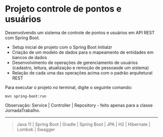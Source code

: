# Projeto controle de pontos e usuários 

Desenvolvendo um sistema de controle de pontos e usuários em API REST com Spring Boot.

* Setup inicial de projeto com o Spring Boot Initialzr
* Criação de um modelo de dados para o mapeamento de entidades em bancos de dados 
* Desenvolvimento de operações de gerenciamento de usuários (cadastro, leitura, atualização e remoção de pessoasde um sistema)
* Relação de cada uma das operações acima com o padrão arquitetural REST


Para executar o projeto no terminal, digite o seguinte comando:

` mvn spring-boot:run `


Observação:  Service | Controller | Repository - feito apenas para a classe JornadaTrabalho.

---
> Java 11 | Spring Boot | Gradle | Spring Boot | JPA | H2 | Hibernate | Lombok | Swagger


